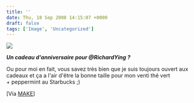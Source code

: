```yaml
---
title: ''
date: Thu, 18 Sep 2008 14:15:07 +0000
draft: false
tags: ['Image', 'Uncategorized']
---
```


![](https://madd0.files.wordpress.com/2008/09/rcxxgaq0ne10ert54apfhncbo1_500.jpg)

**_Un cadeau d'anniversaire pour @RichardYing ?_**

Ou pour moi en fait, vous savez très bien que je suis toujours ouvert aux cadeaux et ça a l'air d'être la bonne taille pour mon venti thé vert + peppermint au Starbucks ;)

\[Via [MAKE](http://blog.makezine.com/archive/2008/09/lens_coffe_cup.html?CMP=OTC-0D6B48984890)\]